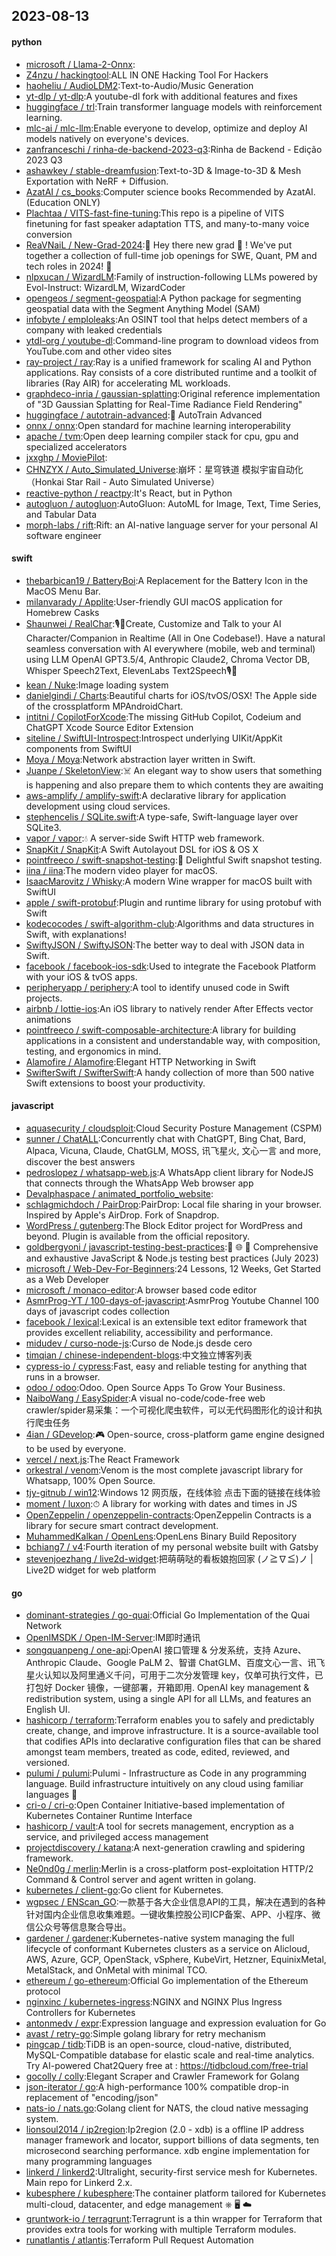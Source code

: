 ## 2023-08-13

#### python
* [microsoft / Llama-2-Onnx](https://github.com/microsoft/Llama-2-Onnx):
* [Z4nzu / hackingtool](https://github.com/Z4nzu/hackingtool):ALL IN ONE Hacking Tool For Hackers
* [haoheliu / AudioLDM2](https://github.com/haoheliu/AudioLDM2):Text-to-Audio/Music Generation
* [yt-dlp / yt-dlp](https://github.com/yt-dlp/yt-dlp):A youtube-dl fork with additional features and fixes
* [huggingface / trl](https://github.com/huggingface/trl):Train transformer language models with reinforcement learning.
* [mlc-ai / mlc-llm](https://github.com/mlc-ai/mlc-llm):Enable everyone to develop, optimize and deploy AI models natively on everyone's devices.
* [zanfranceschi / rinha-de-backend-2023-q3](https://github.com/zanfranceschi/rinha-de-backend-2023-q3):Rinha de Backend - Edição 2023 Q3
* [ashawkey / stable-dreamfusion](https://github.com/ashawkey/stable-dreamfusion):Text-to-3D & Image-to-3D & Mesh Exportation with NeRF + Diffusion.
* [AzatAI / cs_books](https://github.com/AzatAI/cs_books):Computer science books Recommended by AzatAI. (Education ONLY)
* [Plachtaa / VITS-fast-fine-tuning](https://github.com/Plachtaa/VITS-fast-fine-tuning):This repo is a pipeline of VITS finetuning for fast speaker adaptation TTS, and many-to-many voice conversion
* [ReaVNaiL / New-Grad-2024](https://github.com/ReaVNaiL/New-Grad-2024):👋
Hey there new grad
🎉
! We've put together a collection of full-time job openings for SWE, Quant, PM and tech roles in 2024!
🚀
* [nlpxucan / WizardLM](https://github.com/nlpxucan/WizardLM):Family of instruction-following LLMs powered by Evol-Instruct: WizardLM, WizardCoder
* [opengeos / segment-geospatial](https://github.com/opengeos/segment-geospatial):A Python package for segmenting geospatial data with the Segment Anything Model (SAM)
* [infobyte / emploleaks](https://github.com/infobyte/emploleaks):An OSINT tool that helps detect members of a company with leaked credentials
* [ytdl-org / youtube-dl](https://github.com/ytdl-org/youtube-dl):Command-line program to download videos from YouTube.com and other video sites
* [ray-project / ray](https://github.com/ray-project/ray):Ray is a unified framework for scaling AI and Python applications. Ray consists of a core distributed runtime and a toolkit of libraries (Ray AIR) for accelerating ML workloads.
* [graphdeco-inria / gaussian-splatting](https://github.com/graphdeco-inria/gaussian-splatting):Original reference implementation of "3D Gaussian Splatting for Real-Time Radiance Field Rendering"
* [huggingface / autotrain-advanced](https://github.com/huggingface/autotrain-advanced):🤗
AutoTrain Advanced
* [onnx / onnx](https://github.com/onnx/onnx):Open standard for machine learning interoperability
* [apache / tvm](https://github.com/apache/tvm):Open deep learning compiler stack for cpu, gpu and specialized accelerators
* [jxxghp / MoviePilot](https://github.com/jxxghp/MoviePilot):
* [CHNZYX / Auto_Simulated_Universe](https://github.com/CHNZYX/Auto_Simulated_Universe):崩坏：星穹铁道 模拟宇宙自动化 （Honkai Star Rail - Auto Simulated Universe）
* [reactive-python / reactpy](https://github.com/reactive-python/reactpy):It's React, but in Python
* [autogluon / autogluon](https://github.com/autogluon/autogluon):AutoGluon: AutoML for Image, Text, Time Series, and Tabular Data
* [morph-labs / rift](https://github.com/morph-labs/rift):Rift: an AI-native language server for your personal AI software engineer

#### swift
* [thebarbican19 / BatteryBoi](https://github.com/thebarbican19/BatteryBoi):A Replacement for the Battery Icon in the MacOS Menu Bar.
* [milanvarady / Applite](https://github.com/milanvarady/Applite):User-friendly GUI macOS application for Homebrew Casks
* [Shaunwei / RealChar](https://github.com/Shaunwei/RealChar):🎙️🤖Create, Customize and Talk to your AI Character/Companion in Realtime (All in One Codebase!). Have a natural seamless conversation with AI everywhere (mobile, web and terminal) using LLM OpenAI GPT3.5/4, Anthropic Claude2, Chroma Vector DB, Whisper Speech2Text, ElevenLabs Text2Speech🎙️🤖
* [kean / Nuke](https://github.com/kean/Nuke):Image loading system
* [danielgindi / Charts](https://github.com/danielgindi/Charts):Beautiful charts for iOS/tvOS/OSX! The Apple side of the crossplatform MPAndroidChart.
* [intitni / CopilotForXcode](https://github.com/intitni/CopilotForXcode):The missing GitHub Copilot, Codeium and ChatGPT Xcode Source Editor Extension
* [siteline / SwiftUI-Introspect](https://github.com/siteline/SwiftUI-Introspect):Introspect underlying UIKit/AppKit components from SwiftUI
* [Moya / Moya](https://github.com/Moya/Moya):Network abstraction layer written in Swift.
* [Juanpe / SkeletonView](https://github.com/Juanpe/SkeletonView):☠️
An elegant way to show users that something is happening and also prepare them to which contents they are awaiting
* [aws-amplify / amplify-swift](https://github.com/aws-amplify/amplify-swift):A declarative library for application development using cloud services.
* [stephencelis / SQLite.swift](https://github.com/stephencelis/SQLite.swift):A type-safe, Swift-language layer over SQLite3.
* [vapor / vapor](https://github.com/vapor/vapor):💧 A server-side Swift HTTP web framework.
* [SnapKit / SnapKit](https://github.com/SnapKit/SnapKit):A Swift Autolayout DSL for iOS & OS X
* [pointfreeco / swift-snapshot-testing](https://github.com/pointfreeco/swift-snapshot-testing):📸
Delightful Swift snapshot testing.
* [iina / iina](https://github.com/iina/iina):The modern video player for macOS.
* [IsaacMarovitz / Whisky](https://github.com/IsaacMarovitz/Whisky):A modern Wine wrapper for macOS built with SwiftUI
* [apple / swift-protobuf](https://github.com/apple/swift-protobuf):Plugin and runtime library for using protobuf with Swift
* [kodecocodes / swift-algorithm-club](https://github.com/kodecocodes/swift-algorithm-club):Algorithms and data structures in Swift, with explanations!
* [SwiftyJSON / SwiftyJSON](https://github.com/SwiftyJSON/SwiftyJSON):The better way to deal with JSON data in Swift.
* [facebook / facebook-ios-sdk](https://github.com/facebook/facebook-ios-sdk):Used to integrate the Facebook Platform with your iOS & tvOS apps.
* [peripheryapp / periphery](https://github.com/peripheryapp/periphery):A tool to identify unused code in Swift projects.
* [airbnb / lottie-ios](https://github.com/airbnb/lottie-ios):An iOS library to natively render After Effects vector animations
* [pointfreeco / swift-composable-architecture](https://github.com/pointfreeco/swift-composable-architecture):A library for building applications in a consistent and understandable way, with composition, testing, and ergonomics in mind.
* [Alamofire / Alamofire](https://github.com/Alamofire/Alamofire):Elegant HTTP Networking in Swift
* [SwifterSwift / SwifterSwift](https://github.com/SwifterSwift/SwifterSwift):A handy collection of more than 500 native Swift extensions to boost your productivity.

#### javascript
* [aquasecurity / cloudsploit](https://github.com/aquasecurity/cloudsploit):Cloud Security Posture Management (CSPM)
* [sunner / ChatALL](https://github.com/sunner/ChatALL):Concurrently chat with ChatGPT, Bing Chat, Bard, Alpaca, Vicuna, Claude, ChatGLM, MOSS, 讯飞星火, 文心一言 and more, discover the best answers
* [pedroslopez / whatsapp-web.js](https://github.com/pedroslopez/whatsapp-web.js):A WhatsApp client library for NodeJS that connects through the WhatsApp Web browser app
* [Devalphaspace / animated_portfolio_website](https://github.com/Devalphaspace/animated_portfolio_website):
* [schlagmichdoch / PairDrop](https://github.com/schlagmichdoch/PairDrop):PairDrop: Local file sharing in your browser. Inspired by Apple's AirDrop. Fork of Snapdrop.
* [WordPress / gutenberg](https://github.com/WordPress/gutenberg):The Block Editor project for WordPress and beyond. Plugin is available from the official repository.
* [goldbergyoni / javascript-testing-best-practices](https://github.com/goldbergyoni/javascript-testing-best-practices):📗
🌐
🚢
Comprehensive and exhaustive JavaScript & Node.js testing best practices (July 2023)
* [microsoft / Web-Dev-For-Beginners](https://github.com/microsoft/Web-Dev-For-Beginners):24 Lessons, 12 Weeks, Get Started as a Web Developer
* [microsoft / monaco-editor](https://github.com/microsoft/monaco-editor):A browser based code editor
* [AsmrProg-YT / 100-days-of-javascript](https://github.com/AsmrProg-YT/100-days-of-javascript):AsmrProg Youtube Channel 100 days of javascript codes collection
* [facebook / lexical](https://github.com/facebook/lexical):Lexical is an extensible text editor framework that provides excellent reliability, accessibility and performance.
* [midudev / curso-node-js](https://github.com/midudev/curso-node-js):Curso de Node.js desde cero
* [timqian / chinese-independent-blogs](https://github.com/timqian/chinese-independent-blogs):中文独立博客列表
* [cypress-io / cypress](https://github.com/cypress-io/cypress):Fast, easy and reliable testing for anything that runs in a browser.
* [odoo / odoo](https://github.com/odoo/odoo):Odoo. Open Source Apps To Grow Your Business.
* [NaiboWang / EasySpider](https://github.com/NaiboWang/EasySpider):A visual no-code/code-free web crawler/spider易采集：一个可视化爬虫软件，可以无代码图形化的设计和执行爬虫任务
* [4ian / GDevelop](https://github.com/4ian/GDevelop):🎮
Open-source, cross-platform game engine designed to be used by everyone.
* [vercel / next.js](https://github.com/vercel/next.js):The React Framework
* [orkestral / venom](https://github.com/orkestral/venom):Venom is the most complete javascript library for Whatsapp, 100% Open Source.
* [tjy-gitnub / win12](https://github.com/tjy-gitnub/win12):Windows 12 网页版，在线体验 点击下面的链接在线体验
* [moment / luxon](https://github.com/moment/luxon):⏱
A library for working with dates and times in JS
* [OpenZeppelin / openzeppelin-contracts](https://github.com/OpenZeppelin/openzeppelin-contracts):OpenZeppelin Contracts is a library for secure smart contract development.
* [MuhammedKalkan / OpenLens](https://github.com/MuhammedKalkan/OpenLens):OpenLens Binary Build Repository
* [bchiang7 / v4](https://github.com/bchiang7/v4):Fourth iteration of my personal website built with Gatsby
* [stevenjoezhang / live2d-widget](https://github.com/stevenjoezhang/live2d-widget):把萌萌哒的看板娘抱回家 (ノ≧∇≦)ノ | Live2D widget for web platform

#### go
* [dominant-strategies / go-quai](https://github.com/dominant-strategies/go-quai):Official Go Implementation of the Quai Network
* [OpenIMSDK / Open-IM-Server](https://github.com/OpenIMSDK/Open-IM-Server):IM即时通讯
* [songquanpeng / one-api](https://github.com/songquanpeng/one-api):OpenAI 接口管理 & 分发系统，支持 Azure、Anthropic Claude、Google PaLM 2、智谱 ChatGLM、百度文心一言、讯飞星火认知以及阿里通义千问，可用于二次分发管理 key，仅单可执行文件，已打包好 Docker 镜像，一键部署，开箱即用. OpenAI key management & redistribution system, using a single API for all LLMs, and features an English UI.
* [hashicorp / terraform](https://github.com/hashicorp/terraform):Terraform enables you to safely and predictably create, change, and improve infrastructure. It is a source-available tool that codifies APIs into declarative configuration files that can be shared amongst team members, treated as code, edited, reviewed, and versioned.
* [pulumi / pulumi](https://github.com/pulumi/pulumi):Pulumi - Infrastructure as Code in any programming language. Build infrastructure intuitively on any cloud using familiar languages
🚀
* [cri-o / cri-o](https://github.com/cri-o/cri-o):Open Container Initiative-based implementation of Kubernetes Container Runtime Interface
* [hashicorp / vault](https://github.com/hashicorp/vault):A tool for secrets management, encryption as a service, and privileged access management
* [projectdiscovery / katana](https://github.com/projectdiscovery/katana):A next-generation crawling and spidering framework.
* [Ne0nd0g / merlin](https://github.com/Ne0nd0g/merlin):Merlin is a cross-platform post-exploitation HTTP/2 Command & Control server and agent written in golang.
* [kubernetes / client-go](https://github.com/kubernetes/client-go):Go client for Kubernetes.
* [wgpsec / ENScan_GO](https://github.com/wgpsec/ENScan_GO):一款基于各大企业信息API的工具，解决在遇到的各种针对国内企业信息收集难题。一键收集控股公司ICP备案、APP、小程序、微信公众号等信息聚合导出。
* [gardener / gardener](https://github.com/gardener/gardener):Kubernetes-native system managing the full lifecycle of conformant Kubernetes clusters as a service on Alicloud, AWS, Azure, GCP, OpenStack, vSphere, KubeVirt, Hetzner, EquinixMetal, MetalStack, and OnMetal with minimal TCO.
* [ethereum / go-ethereum](https://github.com/ethereum/go-ethereum):Official Go implementation of the Ethereum protocol
* [nginxinc / kubernetes-ingress](https://github.com/nginxinc/kubernetes-ingress):NGINX and NGINX Plus Ingress Controllers for Kubernetes
* [antonmedv / expr](https://github.com/antonmedv/expr):Expression language and expression evaluation for Go
* [avast / retry-go](https://github.com/avast/retry-go):Simple golang library for retry mechanism
* [pingcap / tidb](https://github.com/pingcap/tidb):TiDB is an open-source, cloud-native, distributed, MySQL-Compatible database for elastic scale and real-time analytics. Try AI-powered Chat2Query free at : https://tidbcloud.com/free-trial
* [gocolly / colly](https://github.com/gocolly/colly):Elegant Scraper and Crawler Framework for Golang
* [json-iterator / go](https://github.com/json-iterator/go):A high-performance 100% compatible drop-in replacement of "encoding/json"
* [nats-io / nats.go](https://github.com/nats-io/nats.go):Golang client for NATS, the cloud native messaging system.
* [lionsoul2014 / ip2region](https://github.com/lionsoul2014/ip2region):Ip2region (2.0 - xdb) is a offline IP address manager framework and locator, support billions of data segments, ten microsecond searching performance. xdb engine implementation for many programming languages
* [linkerd / linkerd2](https://github.com/linkerd/linkerd2):Ultralight, security-first service mesh for Kubernetes. Main repo for Linkerd 2.x.
* [kubesphere / kubesphere](https://github.com/kubesphere/kubesphere):The container platform tailored for Kubernetes multi-cloud, datacenter, and edge management ⎈
🖥
☁️
* [gruntwork-io / terragrunt](https://github.com/gruntwork-io/terragrunt):Terragrunt is a thin wrapper for Terraform that provides extra tools for working with multiple Terraform modules.
* [runatlantis / atlantis](https://github.com/runatlantis/atlantis):Terraform Pull Request Automation
